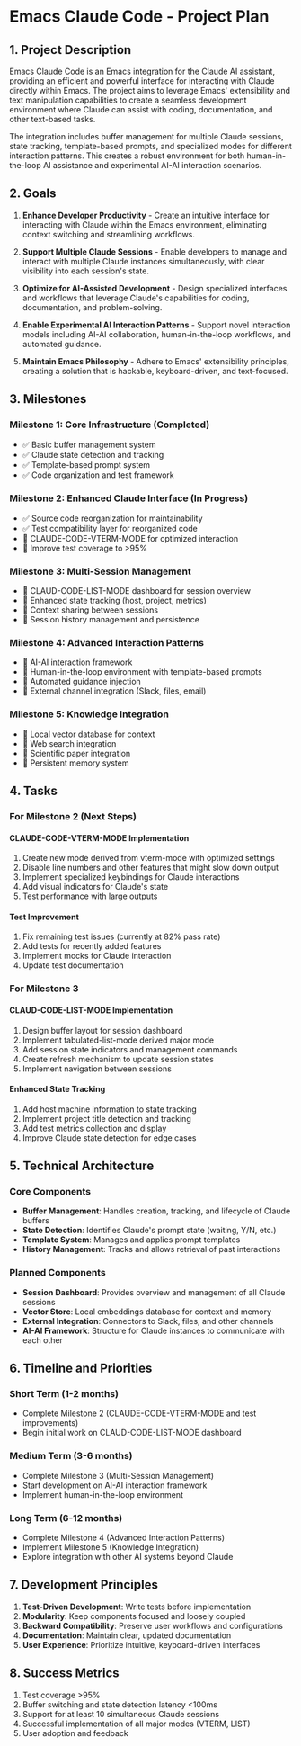 <!-- ---
!-- Timestamp: 2025-05-10 02:07:06
!-- Author: ywatanabe
!-- File: /home/ywatanabe/.emacs.d/lisp/emacs-claude-code/project_management/ORIGINAL_PLAN_v03.md
!-- --- -->

# Emacs Claude Code - Project Plan

## 1. Project Description

Emacs Claude Code is an Emacs integration for the Claude AI assistant, providing an efficient and powerful interface for interacting with Claude directly within Emacs. The project aims to leverage Emacs' extensibility and text manipulation capabilities to create a seamless development environment where Claude can assist with coding, documentation, and other text-based tasks.

The integration includes buffer management for multiple Claude sessions, state tracking, template-based prompts, and specialized modes for different interaction patterns. This creates a robust environment for both human-in-the-loop AI assistance and experimental AI-AI interaction scenarios.

## 2. Goals

1. **Enhance Developer Productivity** - Create an intuitive interface for interacting with Claude within the Emacs environment, eliminating context switching and streamlining workflows.

2. **Support Multiple Claude Sessions** - Enable developers to manage and interact with multiple Claude instances simultaneously, with clear visibility into each session's state.

3. **Optimize for AI-Assisted Development** - Design specialized interfaces and workflows that leverage Claude's capabilities for coding, documentation, and problem-solving.

4. **Enable Experimental AI Interaction Patterns** - Support novel interaction models including AI-AI collaboration, human-in-the-loop workflows, and automated guidance.

5. **Maintain Emacs Philosophy** - Adhere to Emacs' extensibility principles, creating a solution that is hackable, keyboard-driven, and text-focused.

## 3. Milestones

### Milestone 1: Core Infrastructure (Completed)
- ✅ Basic buffer management system
- ✅ Claude state detection and tracking
- ✅ Template-based prompt system
- ✅ Code organization and test framework

### Milestone 2: Enhanced Claude Interface (In Progress)
- ✅ Source code reorganization for maintainability
- ✅ Test compatibility layer for reorganized code
- 🔲 CLAUDE-CODE-VTERM-MODE for optimized interaction
- 🔲 Improve test coverage to >95%

### Milestone 3: Multi-Session Management
- 🔲 CLAUD-CODE-LIST-MODE dashboard for session overview
- 🔲 Enhanced state tracking (host, project, metrics)
- 🔲 Context sharing between sessions
- 🔲 Session history management and persistence

### Milestone 4: Advanced Interaction Patterns
- 🔲 AI-AI interaction framework
- 🔲 Human-in-the-loop environment with template-based prompts
- 🔲 Automated guidance injection
- 🔲 External channel integration (Slack, files, email)

### Milestone 5: Knowledge Integration
- 🔲 Local vector database for context
- 🔲 Web search integration
- 🔲 Scientific paper integration
- 🔲 Persistent memory system

## 4. Tasks

### For Milestone 2 (Next Steps)

#### CLAUDE-CODE-VTERM-MODE Implementation
1. Create new mode derived from vterm-mode with optimized settings
2. Disable line numbers and other features that might slow down output
3. Implement specialized keybindings for Claude interactions
4. Add visual indicators for Claude's state
5. Test performance with large outputs

#### Test Improvement
1. Fix remaining test issues (currently at 82% pass rate)
2. Add tests for recently added features
3. Implement mocks for Claude interaction
4. Update test documentation

### For Milestone 3

#### CLAUD-CODE-LIST-MODE Implementation
1. Design buffer layout for session dashboard
2. Implement tabulated-list-mode derived major mode
3. Add session state indicators and management commands
4. Create refresh mechanism to update session states
5. Implement navigation between sessions

#### Enhanced State Tracking
1. Add host machine information to state tracking
2. Implement project title detection and tracking
3. Add test metrics collection and display
4. Improve Claude state detection for edge cases

## 5. Technical Architecture

### Core Components
- **Buffer Management**: Handles creation, tracking, and lifecycle of Claude buffers
- **State Detection**: Identifies Claude's prompt state (waiting, Y/N, etc.)
- **Template System**: Manages and applies prompt templates
- **History Management**: Tracks and allows retrieval of past interactions

### Planned Components
- **Session Dashboard**: Provides overview and management of all Claude sessions
- **Vector Store**: Local embeddings database for context and memory
- **External Integration**: Connectors to Slack, files, and other channels
- **AI-AI Framework**: Structure for Claude instances to communicate with each other

## 6. Timeline and Priorities

### Short Term (1-2 months)
- Complete Milestone 2 (CLAUDE-CODE-VTERM-MODE and test improvements)
- Begin initial work on CLAUD-CODE-LIST-MODE dashboard

### Medium Term (3-6 months)
- Complete Milestone 3 (Multi-Session Management)
- Start development on AI-AI interaction framework
- Implement human-in-the-loop environment

### Long Term (6-12 months)
- Complete Milestone 4 (Advanced Interaction Patterns)
- Implement Milestone 5 (Knowledge Integration)
- Explore integration with other AI systems beyond Claude

## 7. Development Principles

1. **Test-Driven Development**: Write tests before implementation
2. **Modularity**: Keep components focused and loosely coupled
3. **Backward Compatibility**: Preserve user workflows and configurations
4. **Documentation**: Maintain clear, updated documentation
5. **User Experience**: Prioritize intuitive, keyboard-driven interfaces

## 8. Success Metrics

1. Test coverage >95%
2. Buffer switching and state detection latency <100ms
3. Support for at least 10 simultaneous Claude sessions
4. Successful implementation of all major modes (VTERM, LIST)
5. User adoption and feedback

<!-- EOF -->